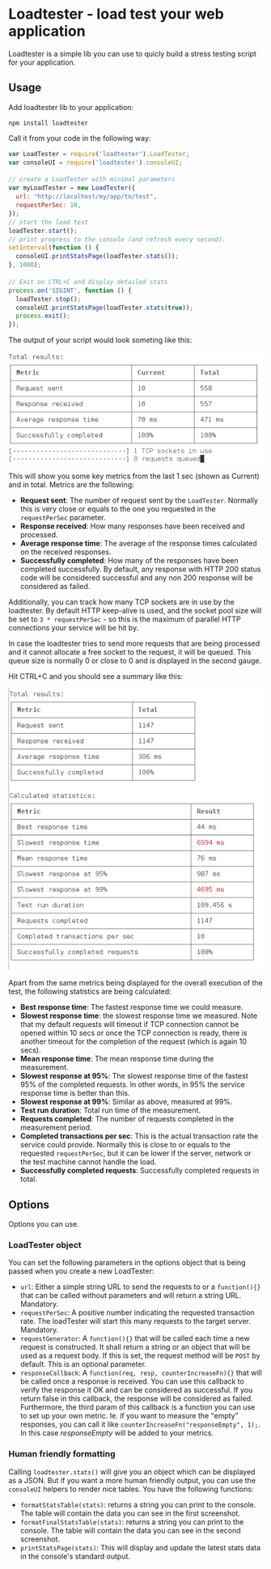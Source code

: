 # Loadtester - load test your web application

Loadtester is a simple lib you can use to quicly build a stress testing
script for your application.

## Usage

Add loadtester lib to your application:
```
npm install loadtester
```

Call it from your code in the following way:
```javascript
var LoadTester = require('loadtester').LoadTester;
var consoleUI = require('loadtester').consoleUI;

// create a LoadTester with minimal parameters
var myLoadTester = new LoadTester({
  url: "http://localhost/my/app/to/test",
  requestPerSec: 10,
});
// start the load test
loadTester.start();
// print progress to the console (and refresh every second).
setInterval(function () {
  consoleUI.printStatsPage(loadTester.stats());
}, 1000);

// Exit on CTRL+C and display detailed stats
process.on('SIGINT', function () {
  loadTester.stop();
  consoleUI.printStatsPage(loadTester.stats(true));
  process.exit();
});

```

The output of your script would look someting like this:

![in progress stats](doc/img/in_progress_stat.png)

This will show you some key metrics from the last 1 sec (shown as Current)
and in total. Metrics are the following:
* **Request sent**: The number of request sent by the `LoadTester`. Normally this
is very close or equals to the one you requested in the `requestPerSec` parameter.
* **Response received**: How many responses have been received and processed.
* **Average response time**: The average of the response times calculated on
the received responses.
* **Successfully completed**: How many of the responses have been completed
successfully. By default, any response with HTTP 200 status code will be
considered successful and any non 200 response will be considered as failed.

Additionally, you can track how many TCP sockets are in use by the loadtester.
By default HTTP keep-alive is used, and the socket pool size will be set to
`3 * requestPerSec` - so this is the maximum of parallel HTTP connections your
service will be hit by.

In case the loadtester tries to send more requests that are being processed and
it cannot allocate a free socket to the request, it will be queued. This queue
size is normally 0 or close to 0 and is displayed in the second gauge.

Hit CTRL+C and you should see a summary like this:

![final report](doc/img/final_report.png)

Apart from the same metrics being displayed for the overall execution of the
test, the following statistics are being calculated:
* **Best response time**: The fastest response time we could measure.
* **Slowest response time**: the slowest response time we measured. Note that
my default requests will timeout if TCP connection cannot be opened within 10
secs or once the TCP connection is ready, there is another timeout for the
completion of the request (which is again 10 secs).
* **Mean response time**: The mean response time during the measurement.
* **Slowest response at 95%**: The slowest response time of the fastest 95% of
the completed requests. In other words, in 95% the service response time is
better than this.
* **Slowest response at 99%**: Similar as above, measured at 99%.
* **Test run duration**: Total run time of the measurement.
* **Requests completed**: The number of requests completed in the measurement
period.
* **Completed transactions per sec**: This is the actual transaction rate the
service could provide. Normally this is close to or equals to the requested
`requestPerSec`, but it can be lower if the server, network or the test machine
cannot handle the load.
* **Successfully completed requests**: Successfully completed requests in total.

## Options
Options you can use.

### LoadTester object
You can set the following parameters in the options object that is being passed
when you create a new LoadTester:
* `url`: Either a simple string URL to send the requests to or a `function(){}`
  that can be called without parameters and will return a string URL. Mandatory.
* `requestPerSec`: A positive number indicating the requested transaction rate.
The loadTester will start this many requests to the target server. Mandatory.
* `requestGenerator`: A `function(){}` that will be called each time a new
  request is constructed. It shall return a string or an object that will be
  used as a request body. If this is set, the request method will be `POST` by
  default. This is an optional parameter.
* `responseCallback`: A `function(req, resp, counterIncreaseFn){}` that will
  be called once a response is received. You can use this callback to verify
  the response it OK and can be considered as successful. If you return false
  in this callback, the response will be considered as failed.
  Furthermore, the third param of this callback is a function you can use to
  set up your own metric. Ie. if you want to measure the "empty" responses,
  you can call it like `counterIncreaseFn("responseEmpty", 1);`. In this
  case *responseEmpty* will be added to your metrics.

### Human friendly formatting
Calling `loadtester.stats()` will give you an object which can be displayed
as a JSON. But if you want a more human friendly output, you can use the
`consoleUI` helpers to render nice tables. You have the following functions:
* `formatStatsTable(stats)`: returns a string you can print to the console.
The table will contain the data you can see in the first screenshot.
* `formatFinalStatsTable(stats)`: returns a string you can print to the
console. The table will contain the data you can see in the second screenshot.
* `printStatsPage(stats)`: This will display and update the latest stats data
in the console's standard output.
